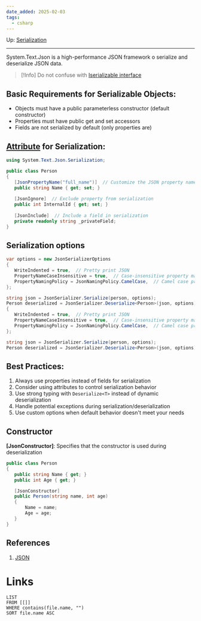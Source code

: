 ```yaml
---
date_added: 2025-02-03
tags:
  - csharp
---
```

Up: [Serialization](Data/Serialization.md)
___
System.Text.Json is a high-performance JSON framework o serialize and deserialize JSON data.

>[!Info]
> Do not confuse with [Iserializable interface](https://learn.microsoft.com/en-us/dotnet/api/system.runtime.serialization.iserializable?view=net-9.0)

## Basic Requirements for Serializable Objects:

- Objects must have a public parameterless constructor (default constructor)
- Properties must have public get and set accessors
- Fields are not serialized by default (only properties are)

## [Attribute](Attribute.md) for Serialization:

 ```csharp
 using System.Text.Json.Serialization;

public class Person
{
    [JsonPropertyName("full_name")]  // Customize the JSON property name
    public string Name { get; set; }
    
    [JsonIgnore]  // Exclude property from serialization
    public int InternalId { get; set; }
    
    [JsonInclude]  // Include a field in serialization
    private readonly string _privateField;
}
 ```

## Serialization options

 ```csharp
 var options = new JsonSerializerOptions
{
    WriteIndented = true,  // Pretty print JSON
    PropertyNameCaseInsensitive = true,  // Case-insensitive property matching
    PropertyNamingPolicy = JsonNamingPolicy.CamelCase,  // Camel case property names
};

string json = JsonSerializer.Serialize(person, options);
Person deserialized = JsonSerializer.Deserialize<Person>(json, options);var options = new JsonSerializerOptions
{
    WriteIndented = true,  // Pretty print JSON
    PropertyNameCaseInsensitive = true,  // Case-insensitive property matching
    PropertyNamingPolicy = JsonNamingPolicy.CamelCase,  // Camel case property names
};

string json = JsonSerializer.Serialize(person, options);
Person deserialized = JsonSerializer.Deserialize<Person>(json, options);
 ```
## **Best Practices**:
1. Always use properties instead of fields for serialization
2. Consider using attributes to control serialization behavior
3. Use strong typing with `Deserialize<T>` instead of dynamic deserialization
4. Handle potential exceptions during serialization/deserialization
5. Use custom options when default behavior doesn't meet your needs
## Constructor
**[JsonConstructor]**: Specifies that the constructor is used during deserialization
 ```csharp
 public class Person
{
    public string Name { get; }
    public int Age { get; }

    [JsonConstructor]
    public Person(string name, int age)
    {
        Name = name;
        Age = age;
    }
}
 ```
## References
 1. [JSON](JSON.md)
# Links
```dataview
LIST
FROM [[]]
WHERE contains(file.name, "")
SORT file.name ASC
```
